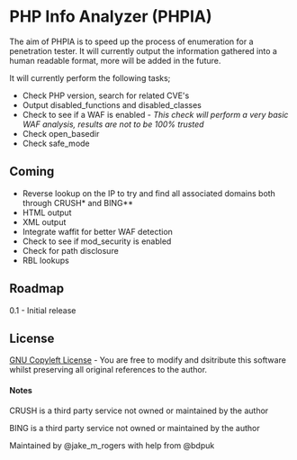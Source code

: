 # PHP Info Analyzer (PHPIA)

The aim of PHPIA is to speed up the process of enumeration for a penetration tester. It will currently output the information gathered into a human readable format, more will be added in the future.

It will currently perform the following tasks;

- Check PHP version, search for related CVE's
- Output disabled_functions and disabled_classes
- Check to see if a WAF is enabled - *This check will perform a very basic WAF analysis, results are not to be 100% trusted*
- Check open_basedir
- Check safe_mode

## Coming

- Reverse lookup on the IP to try and find all associated domains both through CRUSH* and BING**
- HTML output
- XML output
- Integrate waffit for better WAF detection
- Check to see if mod_security is enabled
- Check for path disclosure
- RBL lookups

## Roadmap

0.1 - Initial release

## License

[GNU Copyleft License](http://www.gnu.org/copyleft/ "GNU Copyleft License") - You are free to modify and dsitribute this software whilst preserving all original references to the author.

#### Notes

CRUSH is a third party service not owned or maintained by the author

BING is a third party service not owned or maintained by the author

Maintained by @jake_m_rogers with help from @bdpuk